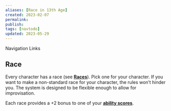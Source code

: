 ```yaml
---
aliases: [Race in 13th Age]
created: 2023-02-07
permalink: 
publish: 
tags: [navtodo]
updated: 2023-05-29
---
```


Navigation Links 

## Race

Every character has a race (see **[Races](Compendium/13A/Races/Races.md)**). Pick one for your character. If you want to make a non-standard race for your character, the rules won’t hinder you. The system is designed to be flexible enough to allow for improvisation.

Each race provides a +2 bonus to one of your **[ability scores](Compendium/13A/Character-Rules/Abilities.md)**.
